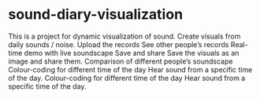 # sound-diary-visualization
This is a project for dynamic visualization of sound. 
Create visuals from daily sounds / noise. 
Upload the records
See other people’s records
Real-time demo with live soundscape
Save and share
Save the visuals as an image and share them.
Comparison of different people’s soundscape
Colour-coding for different time of the day
Hear sound from a specific time of the day.
Colour-coding for different time of the day
Hear sound from a specific time of the day.
